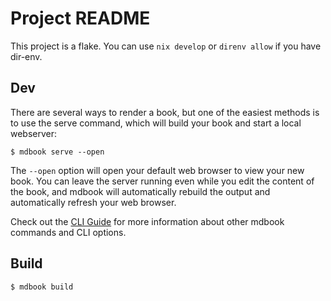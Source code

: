 # Project README

This project is a flake. You can use `nix develop` or `direnv allow` if you have dir-env.

## Dev
There are several ways to render a book, but one of the easiest methods is to use the serve command, which will build your book and start a local webserver:
```shell
$ mdbook serve --open
```

The `--open` option will open your default web browser to view your new book. You can leave the server running even while you edit the content of the book, and mdbook will automatically rebuild the output and automatically refresh your web browser.

Check out the [CLI Guide](https://rust-lang.github.io/mdBook/cli/index.html) for more information about other mdbook commands and CLI options.

## Build
```shell
$ mdbook build
```

